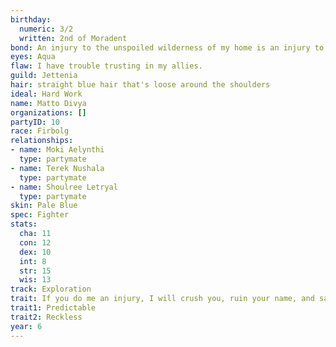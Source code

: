 ```yaml
---
birthday:
  numeric: 3/2
  written: 2nd of Moradent
bond: An injury to the unspoiled wilderness of my home is an injury to me.
eyes: Aqua
flaw: I have trouble trusting in my allies.
guild: Jettenia
hair: straight blue hair that's loose around the shoulders
ideal: Hard Work
name: Matto Divya
organizations: []
partyID: 10
race: Firbolg
relationships:
- name: Moki Aelynthi
  type: partymate
- name: Terek Nushala
  type: partymate
- name: Shoulree Letryal
  type: partymate
skin: Pale Blue
spec: Fighter
stats:
  cha: 11
  con: 12
  dex: 10
  int: 8
  str: 15
  wis: 13
track: Exploration
trait: If you do me an injury, I will crush you, ruin your name, and salt your fields.
trait1: Predictable
trait2: Reckless
year: 6
---
```


